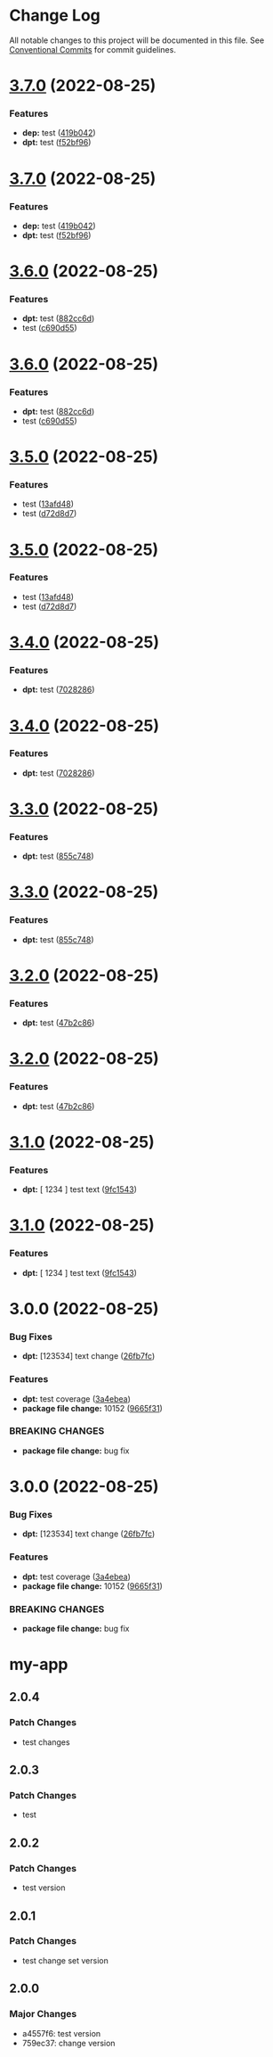 # Change Log

All notable changes to this project will be documented in this file.
See [Conventional Commits](https://conventionalcommits.org) for commit guidelines.

# [3.7.0](https://github.com/sachin9785/react-app/compare/v3.6.0...v3.7.0) (2022-08-25)


### Features

* **dep:** test ([419b042](https://github.com/sachin9785/react-app/commit/419b0427b912d04737736cac7d26c95246535d2a))
* **dpt:** test ([f52bf96](https://github.com/sachin9785/react-app/commit/f52bf960e96be8ef40b57420f720be80042101c4))





# [3.7.0](https://github.com/sachin9785/react-app/compare/v3.6.0...v3.7.0) (2022-08-25)


### Features

* **dep:** test ([419b042](https://github.com/sachin9785/react-app/commit/419b0427b912d04737736cac7d26c95246535d2a))
* **dpt:** test ([f52bf96](https://github.com/sachin9785/react-app/commit/f52bf960e96be8ef40b57420f720be80042101c4))





# [3.6.0](https://github.com/sachin9785/react-app/compare/v3.5.0...v3.6.0) (2022-08-25)

### Features

- **dpt:** test ([882cc6d](https://github.com/sachin9785/react-app/commit/882cc6dc881215fe775d13265a80d3dbaa8207d9))
- test ([c690d55](https://github.com/sachin9785/react-app/commit/c690d55098618ce55314caab6f4f38f157b3422f))

# [3.6.0](https://github.com/sachin9785/react-app/compare/v3.5.0...v3.6.0) (2022-08-25)

### Features

- **dpt:** test ([882cc6d](https://github.com/sachin9785/react-app/commit/882cc6dc881215fe775d13265a80d3dbaa8207d9))
- test ([c690d55](https://github.com/sachin9785/react-app/commit/c690d55098618ce55314caab6f4f38f157b3422f))

# [3.5.0](https://github.com/sachin9785/react-app/compare/v3.4.0...v3.5.0) (2022-08-25)

### Features

- test ([13afd48](https://github.com/sachin9785/react-app/commit/13afd48a0a44450a87bfb42c80a37158f57ba6bd))
- test ([d72d8d7](https://github.com/sachin9785/react-app/commit/d72d8d79b4563babe4dbcd0f4c371e417c5e9300))

# [3.5.0](https://github.com/sachin9785/react-app/compare/v3.4.0...v3.5.0) (2022-08-25)

### Features

- test ([13afd48](https://github.com/sachin9785/react-app/commit/13afd48a0a44450a87bfb42c80a37158f57ba6bd))
- test ([d72d8d7](https://github.com/sachin9785/react-app/commit/d72d8d79b4563babe4dbcd0f4c371e417c5e9300))

# [3.4.0](https://github.com/sachin9785/react-app/compare/v3.3.0...v3.4.0) (2022-08-25)

### Features

- **dpt:** test ([7028286](https://github.com/sachin9785/react-app/commit/70282864f985224ff5529cd2310ed8a10b430f2a))

# [3.4.0](https://github.com/sachin9785/react-app/compare/v3.3.0...v3.4.0) (2022-08-25)

### Features

- **dpt:** test ([7028286](https://github.com/sachin9785/react-app/commit/70282864f985224ff5529cd2310ed8a10b430f2a))

# [3.3.0](https://github.com/sachin9785/react-app/compare/v3.2.0...v3.3.0) (2022-08-25)

### Features

- **dpt:** test ([855c748](https://github.com/sachin9785/react-app/commit/855c7489bb84fdecd2c511b4bd8f364741af3e18))

# [3.3.0](https://github.com/sachin9785/react-app/compare/v3.2.0...v3.3.0) (2022-08-25)

### Features

- **dpt:** test ([855c748](https://github.com/sachin9785/react-app/commit/855c7489bb84fdecd2c511b4bd8f364741af3e18))

# [3.2.0](https://github.com/sachin9785/react-app/compare/v3.1.0...v3.2.0) (2022-08-25)

### Features

- **dpt:** test ([47b2c86](https://github.com/sachin9785/react-app/commit/47b2c86de13f265b0ad70f0a9866a29b2ee19d3f))

# [3.2.0](https://github.com/sachin9785/react-app/compare/v3.1.0...v3.2.0) (2022-08-25)

### Features

- **dpt:** test ([47b2c86](https://github.com/sachin9785/react-app/commit/47b2c86de13f265b0ad70f0a9866a29b2ee19d3f))

# [3.1.0](https://github.com/sachin9785/react-app/compare/v3.0.0...v3.1.0) (2022-08-25)

### Features

- **dpt:** [ 1234 ] test text ([9fc1543](https://github.com/sachin9785/react-app/commit/9fc1543ba3db4e7bf12449105f5f2161e976e650))

# [3.1.0](https://github.com/sachin9785/react-app/compare/v3.0.0...v3.1.0) (2022-08-25)

### Features

- **dpt:** [ 1234 ] test text ([9fc1543](https://github.com/sachin9785/react-app/commit/9fc1543ba3db4e7bf12449105f5f2161e976e650))

# 3.0.0 (2022-08-25)

### Bug Fixes

- **dpt:** [123534] text change ([26fb7fc](https://github.com/sachin9785/react-app/commit/26fb7fce2951bfc84338a567779d990721f2677b))

### Features

- **dpt:** test coverage ([3a4ebea](https://github.com/sachin9785/react-app/commit/3a4ebead197d1ff508b1c59e9ec048d62e151336))
- **package file change:** 10152 ([9665f31](https://github.com/sachin9785/react-app/commit/9665f31525390c23ebdf29486aa7720f13631c1c))

### BREAKING CHANGES

- **package file change:** bug fix

# 3.0.0 (2022-08-25)

### Bug Fixes

- **dpt:** [123534] text change ([26fb7fc](https://github.com/sachin9785/react-app/commit/26fb7fce2951bfc84338a567779d990721f2677b))

### Features

- **dpt:** test coverage ([3a4ebea](https://github.com/sachin9785/react-app/commit/3a4ebead197d1ff508b1c59e9ec048d62e151336))
- **package file change:** 10152 ([9665f31](https://github.com/sachin9785/react-app/commit/9665f31525390c23ebdf29486aa7720f13631c1c))

### BREAKING CHANGES

- **package file change:** bug fix

# my-app

## 2.0.4

### Patch Changes

- test changes

## 2.0.3

### Patch Changes

- test

## 2.0.2

### Patch Changes

- test version

## 2.0.1

### Patch Changes

- test change set version

## 2.0.0

### Major Changes

- a4557f6: test version
- 759ec37: change version
